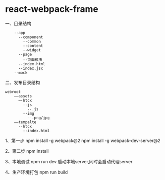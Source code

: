# react-webpack-frame

一、目录结构
```
    --app
      --component
        --common
        --content
        --widget
      --page
        --页面模块
      --index.html
      --index.jsx
    --mock
```
 
二、发布目录结构
```
webroot
    ——assets
      —-htcx
        --js
          --.js
        --img
          --.png/jpg
    ——tempalte 
      --htcx
        --index.html
```

1、第一步
  npm install -g webpack@2
  npm install -g webpack-dev-server@2

2、第二步
  npm install

3、本地调试
  npm run dev 启动本地server,同时会启动代理server

4、生产环境打包
  npm run build

